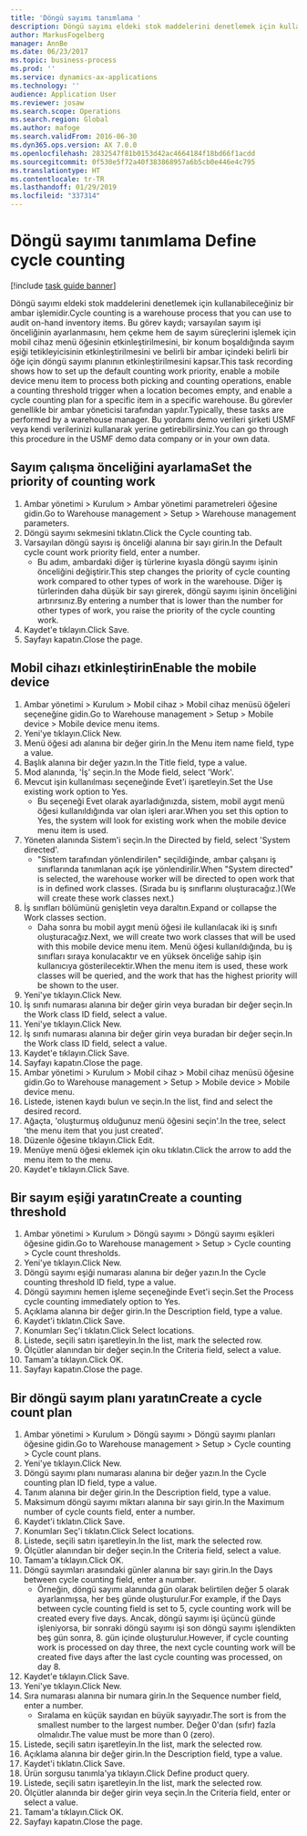 ```yaml
---
title: 'Döngü sayımı tanımlama '
description: Döngü sayımı eldeki stok maddelerini denetlemek için kullanabileceğiniz bir ambar işlemidir.
author: MarkusFogelberg
manager: AnnBe
ms.date: 06/23/2017
ms.topic: business-process
ms.prod: ''
ms.service: dynamics-ax-applications
ms.technology: ''
audience: Application User
ms.reviewer: josaw
ms.search.scope: Operations
ms.search.region: Global
ms.author: mafoge
ms.search.validFrom: 2016-06-30
ms.dyn365.ops.version: AX 7.0.0
ms.openlocfilehash: 2832547f81b0153d42ac4664184f18bd66f1acdd
ms.sourcegitcommit: 0f530e5f72a40f383868957a6b5cb0e446e4c795
ms.translationtype: HT
ms.contentlocale: tr-TR
ms.lasthandoff: 01/29/2019
ms.locfileid: "337314"
---
```

# <a name="define-cycle-counting"></a><span data-ttu-id="eca79-103">Döngü sayımı tanımlama </span><span class="sxs-lookup"><span data-stu-id="eca79-103">Define cycle counting</span></span> 

[!include [task guide banner](../../includes/task-guide-banner.md)]

<span data-ttu-id="eca79-104">Döngü sayımı eldeki stok maddelerini denetlemek için kullanabileceğiniz bir ambar işlemidir.</span><span class="sxs-lookup"><span data-stu-id="eca79-104">Cycle counting is a warehouse process that you can use to audit on-hand inventory items.</span></span> <span data-ttu-id="eca79-105">Bu görev kaydı; varsayılan sayım işi önceliğinin ayarlanmasını, hem çekme hem de sayım süreçlerini işlemek için mobil cihaz menü öğesinin etkinleştirilmesini, bir konum boşaldığında sayım eşiği tetikleyicisinin etkinleştirilmesini ve belirli bir ambar içindeki belirli bir öğe için döngü sayımı planının etkinleştirilmesini kapsar.</span><span class="sxs-lookup"><span data-stu-id="eca79-105">This task recording shows how to set up the default counting work priority, enable a mobile device menu item to process both picking and counting operations, enable a counting threshold trigger when a location becomes empty, and enable a cycle counting plan for a specific item in a specific warehouse.</span></span> <span data-ttu-id="eca79-106">Bu görevler genellikle bir ambar yöneticisi tarafından yapılır.</span><span class="sxs-lookup"><span data-stu-id="eca79-106">Typically, these tasks are performed by a warehouse manager.</span></span> <span data-ttu-id="eca79-107">Bu yordamı demo verileri şirketi USMF veya kendi verilerinizi kullanarak yerine getirebilirsiniz.</span><span class="sxs-lookup"><span data-stu-id="eca79-107">You can go through this procedure in the USMF demo data company or in your own data.</span></span>


## <a name="set-the-priority-of-counting-work"></a><span data-ttu-id="eca79-108">Sayım çalışma önceliğini ayarlama</span><span class="sxs-lookup"><span data-stu-id="eca79-108">Set the priority of counting work</span></span>
1. <span data-ttu-id="eca79-109">Ambar yönetimi > Kurulum > Ambar yönetimi parametreleri öğesine gidin.</span><span class="sxs-lookup"><span data-stu-id="eca79-109">Go to Warehouse management > Setup > Warehouse management parameters.</span></span>
2. <span data-ttu-id="eca79-110">Döngü sayımı sekmesini tıklatın.</span><span class="sxs-lookup"><span data-stu-id="eca79-110">Click the Cycle counting tab.</span></span>
3. <span data-ttu-id="eca79-111">Varsayılan döngü sayısı iş önceliği alanına bir sayı girin.</span><span class="sxs-lookup"><span data-stu-id="eca79-111">In the Default cycle count work priority field, enter a number.</span></span>
    * <span data-ttu-id="eca79-112">Bu adım, ambardaki diğer iş türlerine kıyasla döngü sayımı işinin önceliğini değiştirir.</span><span class="sxs-lookup"><span data-stu-id="eca79-112">This step changes the priority of cycle counting work compared to other types of work in the warehouse.</span></span> <span data-ttu-id="eca79-113">Diğer iş türlerinden daha düşük bir sayı girerek, döngü sayımı işinin önceliğini artırırsınız.</span><span class="sxs-lookup"><span data-stu-id="eca79-113">By entering a number that is lower than the number for other types of work, you raise the priority of the cycle counting work.</span></span>  
4. <span data-ttu-id="eca79-114">Kaydet'e tıklayın.</span><span class="sxs-lookup"><span data-stu-id="eca79-114">Click Save.</span></span>
5. <span data-ttu-id="eca79-115">Sayfayı kapatın.</span><span class="sxs-lookup"><span data-stu-id="eca79-115">Close the page.</span></span>

## <a name="enable-the-mobile-device"></a><span data-ttu-id="eca79-116">Mobil cihazı etkinleştirin</span><span class="sxs-lookup"><span data-stu-id="eca79-116">Enable the mobile device</span></span>
1. <span data-ttu-id="eca79-117">Ambar yönetimi > Kurulum > Mobil cihaz > Mobil cihaz menüsü öğeleri seçeneğine gidin.</span><span class="sxs-lookup"><span data-stu-id="eca79-117">Go to Warehouse management > Setup > Mobile device > Mobile device menu items.</span></span>
2. <span data-ttu-id="eca79-118">Yeni'ye tıklayın.</span><span class="sxs-lookup"><span data-stu-id="eca79-118">Click New.</span></span>
3. <span data-ttu-id="eca79-119">Menü öğesi adı alanına bir değer girin.</span><span class="sxs-lookup"><span data-stu-id="eca79-119">In the Menu item name field, type a value.</span></span>
4. <span data-ttu-id="eca79-120">Başlık alanına bir değer yazın.</span><span class="sxs-lookup"><span data-stu-id="eca79-120">In the Title field, type a value.</span></span>
5. <span data-ttu-id="eca79-121">Mod alanında, 'İş' seçin.</span><span class="sxs-lookup"><span data-stu-id="eca79-121">In the Mode field, select 'Work'.</span></span>
6. <span data-ttu-id="eca79-122">Mevcut işin kullanılması seçeneğinde Evet'i işaretleyin.</span><span class="sxs-lookup"><span data-stu-id="eca79-122">Set the Use existing work option to Yes.</span></span>
    * <span data-ttu-id="eca79-123">Bu seçeneği Evet olarak ayarladığınızda, sistem, mobil aygıt menü öğesi kullanıldığında var olan işleri arar.</span><span class="sxs-lookup"><span data-stu-id="eca79-123">When you set this option to Yes, the system will look for existing work when the mobile device menu item is used.</span></span>  
7. <span data-ttu-id="eca79-124">Yöneten alanında Sistem'i seçin.</span><span class="sxs-lookup"><span data-stu-id="eca79-124">In the Directed by field, select 'System directed'.</span></span>
    * <span data-ttu-id="eca79-125">"Sistem tarafından yönlendirilen" seçildiğinde, ambar çalışanı iş sınıflarında tanımlanan açık işe yönlendirilir.</span><span class="sxs-lookup"><span data-stu-id="eca79-125">When "System directed" is selected, the warehouse worker will be directed to open work that is in defined work classes.</span></span> <span data-ttu-id="eca79-126">(Sırada bu iş sınıflarını oluşturacağız.)</span><span class="sxs-lookup"><span data-stu-id="eca79-126">(We will create these work classes next.)</span></span>  
8. <span data-ttu-id="eca79-127">İş sınıfları bölümünü genişletin veya daraltın.</span><span class="sxs-lookup"><span data-stu-id="eca79-127">Expand or collapse the Work classes section.</span></span>
    * <span data-ttu-id="eca79-128">Daha sonra bu mobil aygıt menü öğesi ile kullanılacak iki iş sınıfı oluşturacağız.</span><span class="sxs-lookup"><span data-stu-id="eca79-128">Next, we will create two work classes that will be used with this mobile device menu item.</span></span> <span data-ttu-id="eca79-129">Menü öğesi kullanıldığında, bu iş sınıfları sıraya konulacaktır ve en yüksek önceliğe sahip işin kullanıcıya gösterilecektir.</span><span class="sxs-lookup"><span data-stu-id="eca79-129">When the menu item is used, these work classes will be queried, and the work that has the highest priority will be shown to the user.</span></span>  
9. <span data-ttu-id="eca79-130">Yeni'ye tıklayın.</span><span class="sxs-lookup"><span data-stu-id="eca79-130">Click New.</span></span>
10. <span data-ttu-id="eca79-131">İş sınıfı numarası alanına bir değer girin veya buradan bir değer seçin.</span><span class="sxs-lookup"><span data-stu-id="eca79-131">In the Work class ID field, select a value.</span></span>
11. <span data-ttu-id="eca79-132">Yeni'ye tıklayın.</span><span class="sxs-lookup"><span data-stu-id="eca79-132">Click New.</span></span>
12. <span data-ttu-id="eca79-133">İş sınıfı numarası alanına bir değer girin veya buradan bir değer seçin.</span><span class="sxs-lookup"><span data-stu-id="eca79-133">In the Work class ID field, select a value.</span></span>
13. <span data-ttu-id="eca79-134">Kaydet'e tıklayın.</span><span class="sxs-lookup"><span data-stu-id="eca79-134">Click Save.</span></span>
14. <span data-ttu-id="eca79-135">Sayfayı kapatın.</span><span class="sxs-lookup"><span data-stu-id="eca79-135">Close the page.</span></span>
15. <span data-ttu-id="eca79-136">Ambar yönetimi > Kurulum > Mobil cihaz > Mobil cihaz menüsü öğesine gidin.</span><span class="sxs-lookup"><span data-stu-id="eca79-136">Go to Warehouse management > Setup > Mobile device > Mobile device menu.</span></span>
16. <span data-ttu-id="eca79-137">Listede, istenen kaydı bulun ve seçin.</span><span class="sxs-lookup"><span data-stu-id="eca79-137">In the list, find and select the desired record.</span></span>
17. <span data-ttu-id="eca79-138">Ağaçta, 'oluşturmuş olduğunuz menü öğesini seçin'.</span><span class="sxs-lookup"><span data-stu-id="eca79-138">In the tree, select 'the menu item that you just created'.</span></span>
18. <span data-ttu-id="eca79-139">Düzenle öğesine tıklayın.</span><span class="sxs-lookup"><span data-stu-id="eca79-139">Click Edit.</span></span>
19. <span data-ttu-id="eca79-140">Menüye menü öğesi eklemek için oku tıklatın.</span><span class="sxs-lookup"><span data-stu-id="eca79-140">Click the arrow to add the menu item to the menu.</span></span>
20. <span data-ttu-id="eca79-141">Kaydet'e tıklayın.</span><span class="sxs-lookup"><span data-stu-id="eca79-141">Click Save.</span></span>

## <a name="create-a-counting-threshold"></a><span data-ttu-id="eca79-142">Bir sayım eşiği yaratın</span><span class="sxs-lookup"><span data-stu-id="eca79-142">Create a counting threshold</span></span>
1. <span data-ttu-id="eca79-143">Ambar yönetimi > Kurulum > Döngü sayımı > Döngü sayımı eşikleri öğesine gidin.</span><span class="sxs-lookup"><span data-stu-id="eca79-143">Go to Warehouse management > Setup > Cycle counting > Cycle count thresholds.</span></span>
2. <span data-ttu-id="eca79-144">Yeni'ye tıklayın.</span><span class="sxs-lookup"><span data-stu-id="eca79-144">Click New.</span></span>
3. <span data-ttu-id="eca79-145">Döngü sayımı eşiği numarası alanına bir değer yazın.</span><span class="sxs-lookup"><span data-stu-id="eca79-145">In the Cycle counting threshold ID field, type a value.</span></span>
4. <span data-ttu-id="eca79-146">Döngü sayımını hemen işleme seçeneğinde Evet'i seçin.</span><span class="sxs-lookup"><span data-stu-id="eca79-146">Set the Process cycle counting immediately option to Yes.</span></span>
5. <span data-ttu-id="eca79-147">Açıklama alanına bir değer girin.</span><span class="sxs-lookup"><span data-stu-id="eca79-147">In the Description field, type a value.</span></span>
6. <span data-ttu-id="eca79-148">Kaydet'i tıklatın.</span><span class="sxs-lookup"><span data-stu-id="eca79-148">Click Save.</span></span>
7. <span data-ttu-id="eca79-149">Konumları Seç'i tıklatın.</span><span class="sxs-lookup"><span data-stu-id="eca79-149">Click Select locations.</span></span>
8. <span data-ttu-id="eca79-150">Listede, seçili satırı işaretleyin.</span><span class="sxs-lookup"><span data-stu-id="eca79-150">In the list, mark the selected row.</span></span>
9. <span data-ttu-id="eca79-151">Ölçütler alanından bir değer seçin.</span><span class="sxs-lookup"><span data-stu-id="eca79-151">In the Criteria field, select a value.</span></span>
10. <span data-ttu-id="eca79-152">Tamam'a tıklayın.</span><span class="sxs-lookup"><span data-stu-id="eca79-152">Click OK.</span></span>
11. <span data-ttu-id="eca79-153">Sayfayı kapatın.</span><span class="sxs-lookup"><span data-stu-id="eca79-153">Close the page.</span></span>

## <a name="create-a-cycle-count-plan"></a><span data-ttu-id="eca79-154">Bir döngü sayım planı yaratın</span><span class="sxs-lookup"><span data-stu-id="eca79-154">Create a cycle count plan</span></span>
1. <span data-ttu-id="eca79-155">Ambar yönetimi > Kurulum > Döngü sayımı > Döngü sayımı planları öğesine gidin.</span><span class="sxs-lookup"><span data-stu-id="eca79-155">Go to Warehouse management > Setup > Cycle counting > Cycle count plans.</span></span>
2. <span data-ttu-id="eca79-156">Yeni'ye tıklayın.</span><span class="sxs-lookup"><span data-stu-id="eca79-156">Click New.</span></span>
3. <span data-ttu-id="eca79-157">Döngü sayımı planı numarası alanına bir değer yazın.</span><span class="sxs-lookup"><span data-stu-id="eca79-157">In the Cycle counting plan ID field, type a value.</span></span>
4. <span data-ttu-id="eca79-158">Tanım alanına bir değer girin.</span><span class="sxs-lookup"><span data-stu-id="eca79-158">In the Description field, type a value.</span></span>
5. <span data-ttu-id="eca79-159">Maksimum döngü sayımı miktarı alanına bir sayı girin.</span><span class="sxs-lookup"><span data-stu-id="eca79-159">In the Maximum number of cycle counts field, enter a number.</span></span>
6. <span data-ttu-id="eca79-160">Kaydet'i tıklatın.</span><span class="sxs-lookup"><span data-stu-id="eca79-160">Click Save.</span></span>
7. <span data-ttu-id="eca79-161">Konumları Seç'i tıklatın.</span><span class="sxs-lookup"><span data-stu-id="eca79-161">Click Select locations.</span></span>
8. <span data-ttu-id="eca79-162">Listede, seçili satırı işaretleyin.</span><span class="sxs-lookup"><span data-stu-id="eca79-162">In the list, mark the selected row.</span></span>
9. <span data-ttu-id="eca79-163">Ölçütler alanından bir değer seçin.</span><span class="sxs-lookup"><span data-stu-id="eca79-163">In the Criteria field, select a value.</span></span>
10. <span data-ttu-id="eca79-164">Tamam'a tıklayın.</span><span class="sxs-lookup"><span data-stu-id="eca79-164">Click OK.</span></span>
11. <span data-ttu-id="eca79-165">Döngü sayımları arasındaki günler alanına bir sayı girin.</span><span class="sxs-lookup"><span data-stu-id="eca79-165">In the Days between cycle counting field, enter a number.</span></span>
    * <span data-ttu-id="eca79-166">Örneğin, döngü sayımı alanında gün olarak belirtilen değer 5 olarak ayarlanmışsa, her beş günde oluşturulur.</span><span class="sxs-lookup"><span data-stu-id="eca79-166">For example, if the Days between cycle counting field is set to 5, cycle counting work will be created every five days.</span></span> <span data-ttu-id="eca79-167">Ancak, döngü sayımı işi üçüncü günde işleniyorsa, bir sonraki döngü sayımı işi son döngü sayımı işlendikten beş gün sonra, 8. gün içinde oluşturulur.</span><span class="sxs-lookup"><span data-stu-id="eca79-167">However, if cycle counting work is processed on day three, the next cycle counting work will be created five days after the last cycle counting was processed, on day 8.</span></span>  
12. <span data-ttu-id="eca79-168">Kaydet'e tıklayın.</span><span class="sxs-lookup"><span data-stu-id="eca79-168">Click Save.</span></span>
13. <span data-ttu-id="eca79-169">Yeni'ye tıklayın.</span><span class="sxs-lookup"><span data-stu-id="eca79-169">Click New.</span></span>
14. <span data-ttu-id="eca79-170">Sıra numarası alanına bir numara girin.</span><span class="sxs-lookup"><span data-stu-id="eca79-170">In the Sequence number field, enter a number.</span></span>
    * <span data-ttu-id="eca79-171">Sıralama en küçük sayıdan en büyük sayıyadır.</span><span class="sxs-lookup"><span data-stu-id="eca79-171">The sort is from the smallest number to the largest number.</span></span> <span data-ttu-id="eca79-172">Değer 0'dan (sıfır) fazla olmalıdır.</span><span class="sxs-lookup"><span data-stu-id="eca79-172">The value must be more than 0 (zero).</span></span>  
15. <span data-ttu-id="eca79-173">Listede, seçili satırı işaretleyin.</span><span class="sxs-lookup"><span data-stu-id="eca79-173">In the list, mark the selected row.</span></span>
16. <span data-ttu-id="eca79-174">Açıklama alanına bir değer girin.</span><span class="sxs-lookup"><span data-stu-id="eca79-174">In the Description field, type a value.</span></span>
17. <span data-ttu-id="eca79-175">Kaydet'i tıklatın.</span><span class="sxs-lookup"><span data-stu-id="eca79-175">Click Save.</span></span>
18. <span data-ttu-id="eca79-176">Ürün sorgusu tanımla'ya tıklayın.</span><span class="sxs-lookup"><span data-stu-id="eca79-176">Click Define product query.</span></span>
19. <span data-ttu-id="eca79-177">Listede, seçili satırı işaretleyin.</span><span class="sxs-lookup"><span data-stu-id="eca79-177">In the list, mark the selected row.</span></span>
20. <span data-ttu-id="eca79-178">Ölçütler alanında bir değer girin veya seçin.</span><span class="sxs-lookup"><span data-stu-id="eca79-178">In the Criteria field, enter or select a value.</span></span>
21. <span data-ttu-id="eca79-179">Tamam'a tıklayın.</span><span class="sxs-lookup"><span data-stu-id="eca79-179">Click OK.</span></span>
22. <span data-ttu-id="eca79-180">Sayfayı kapatın.</span><span class="sxs-lookup"><span data-stu-id="eca79-180">Close the page.</span></span>

